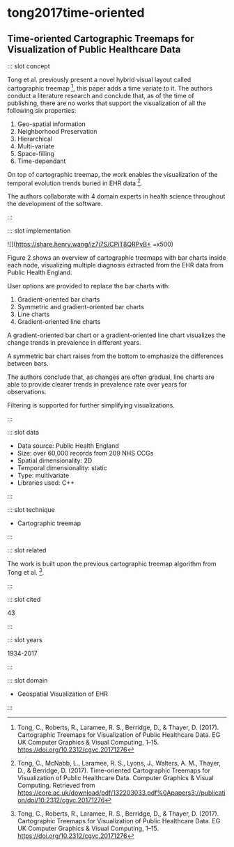 # tong2017time-oriented

## Time-oriented Cartographic Treemaps for Visualization of Public Healthcare Data

<Paper>

::: slot concept

Tong et al. previously present a novel hybrid visual layout called cartographic treemap [^O2], this paper adds a time variate to it. The authors conduct a literature research and conclude that, as of the time of publishing, there are no works that support the visualization of all the following six properties:

1. Geo-spatial information
1. Neighborhood Preservation
1. Hierarchical
1. Multi-variate
1. Space-filling
1. Time-dependant

On top of cartographic treemap, the work enables the visualization of the temporal evolution trends buried in EHR data [^O].

The authors collaborate with 4 domain experts in health science throughout the development of the software.

:::

::: slot implementation

<div class="center">

![](https://share.henry.wang/iz7j7S/CPiT8QRPvB+ =x500)

</div>

Figure 2 shows an overview of cartographic treemaps with bar charts inside each node, visualizing multiple diagnosis extracted from the EHR data from Public Health England.

User options are provided to replace the bar charts with:

1. Gradient-oriented bar charts
1. Symmetric and gradient-oriented bar charts
1. Line charts
1. Gradient-oriented line charts

A gradient-oriented bar chart or a gradient-oriented line chart visualizes the change trends in prevalence in different years.

A symmetric bar chart raises from the bottom to emphasize the differences between bars.

The authors conclude that, as changes are often gradual, line charts are able to provide clearer trends in prevalence rate over years for observations.

Filtering is supported for further simplifying visualizations.

:::

::: slot data

- Data source: Public Health England
- Size: over 60,000 records from 209 NHS CCGs
- Spatial dimensionality: 2D
- Temporal dimensionality: static
- Type: multivariate
- Libraries used: C++

:::

::: slot technique

- Cartographic treemap

:::

::: slot related

The work is built upon the previous cartographic treemap algorithm from Tong et al. [^O2].

:::

::: slot cited

43

:::

::: slot years

1934-2017

:::

::: slot domain

- Geospatial Visualization of EHR

:::

</Paper>

[^O]: Tong, C., McNabb, L., Laramee, R. S., Lyons, J., Walters, A. M., Thayer, D., & Berridge, D. (2017). Time-oriented Cartographic Treemaps for Visualization of Public Healthcare Data. Computer Graphics & Visual Computing. Retrieved from https://core.ac.uk/download/pdf/132203033.pdf%0Apapers3://publication/doi/10.2312/cgvc.20171276

[^O2]: Tong, C., Roberts, R., Laramee, R. S., Berridge, D., & Thayer, D. (2017). Cartographic Treemaps for Visualization of Public Healthcare Data. EG UK Computer Graphics & Visual Computing, 1–15. https://doi.org/10.2312/cgvc.20171276
